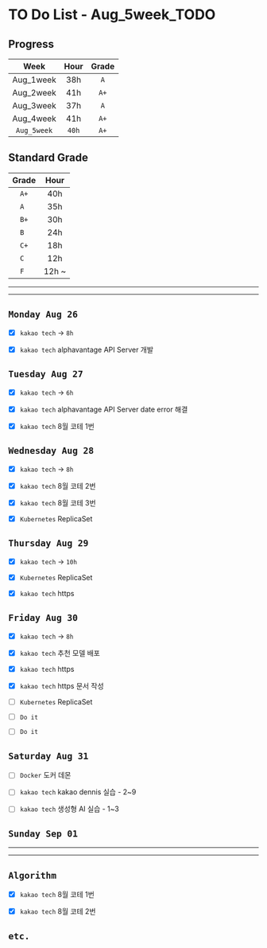 # TO Do List - Aug_5week_TODO

## Progress
| Week | Hour | Grade |
|:---:|:---:|:---:|
|Aug_1week|38h|`A`|
|Aug_2week|41h|`A+`|
|Aug_3week|37h|`A`|
|Aug_4week|41h|`A+`|
|`Aug_5week`|`40h`|`A+`|

## Standard Grade
| Grade | Hour |
|:---:|:---:|
|`A+`|40h|
|`A `|35h|
|`B+`|30h|
|`B `|24h|
|`C+`|18h|
|`C `|12h|
|`F `|12h ~|


---
---

## `Monday Aug 26`
- [x] `kakao tech` -> `8h`
- [x] `kakao tech` alphavantage API Server 개발


## `Tuesday Aug 27`
- [x] `kakao tech` -> `6h`
- [x] `kakao tech` alphavantage API Server date error 해결
- [x] `kakao tech` 8월 코테 1번



## `Wednesday Aug 28` 
- [x] `kakao tech` -> `8h`
- [x] `kakao tech` 8월 코테 2번
- [x] `kakao tech` 8월 코테 3번
- [x] `Kubernetes` ReplicaSet


## `Thursday Aug 29`
- [x] `kakao tech` -> `10h`
- [x] `Kubernetes` ReplicaSet
- [x] `kakao tech` https


## `Friday Aug 30` 
- [x] `kakao tech` -> `8h`
- [x] `kakao tech` 추천 모델 배포
- [x] `kakao tech` https
- [x] `kakao tech` https 문서 작성
- [ ] `Kubernetes` ReplicaSet
- [ ] `Do it`
- [ ] `Do it`


## `Saturday Aug 31` 
- [ ] `Docker` 도커 데몬
- [ ] `kakao tech` kakao dennis 실습 - 2~9 
- [ ] `kakao tech` 생성형 AI 실습 - 1~3


## `Sunday Sep 01` 




---
---
## `Algorithm`
- [x] `kakao tech` 8월 코테 1번
- [x] `kakao tech` 8월 코테 2번


## `etc.`



<!-- ### 알고리즘 유형
1. 정렬
2. 그래프 탐색 BFS, DFS
3. DP
4. 자료구조 -> 우선순위 큐 마스터
5. 문자열 알고리즘 ?? 아니면 투 포인터 정도

> 요구사항 정리하기, 테스트케이스 짜보기(소수 테스트케이스가 유리, 11되면 거의 다 됨) -->



<!-- ## `Spring` -> `h m` -->


<br><br>

<!-- > `개인공부` : `6h 30m` -> `25h 36m` -> `22h 19m` -> -->

<br><br>

<!-- 
## `Java`
## `OPIc`
## `토익` 
-->





